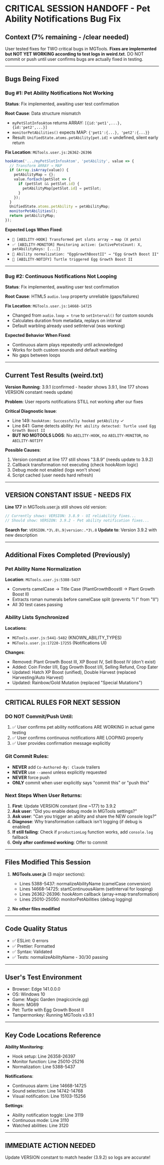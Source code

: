 # CRITICAL SESSION HANDOFF - Pet Ability Notifications Bug Fix

## Context (7% remaining - /clear needed)

User tested fixes for TWO critical bugs in MGTools. **Fixes are implemented but NOT YET WORKING according to test logs in weird.txt**. DO NOT commit or push until user confirms bugs are actually fixed in testing.

---

## Bugs Being Fixed

### Bug #1: Pet Ability Notifications Not Working
**Status**: Fix implemented, awaiting user test confirmation

**Root Cause**: Data structure mismatch
- `myPetSlotInfosAtom` returns ARRAY: `[{id:'pet1',...}, {id:'pet2',...}]`
- `monitorPetAbilities()` expects MAP: `{'pet1':{...}, 'pet2':{...}}`
- Result: `UnifiedState.atoms.petAbility[pet.id]` = undefined, silent early return

**Fix Location**: `MGTools.user.js:26362-26396`
```javascript
hookAtom('.../myPetSlotInfosAtom', 'petAbility', value => {
  // Transform ARRAY → MAP
  if (Array.isArray(value)) {
    petAbilityMap = {};
    value.forEach(petSlot => {
      if (petSlot && petSlot.id) {
        petAbilityMap[petSlot.id] = petSlot;
      }
    });
  }
  UnifiedState.atoms.petAbility = petAbilityMap;
  monitorPetAbilities();
  return petAbilityMap;
});
```

**Expected Logs When Fixed**:
- `🐾 [ABILITY-HOOK] Transformed pet slots array → map (X pets)`
- `✅ [ABILITY-MONITOR] Monitoring active: {activePetsCount: X, petAbilityKeys: [...]}`
- `🔄 Ability normalization: "EggGrowthBoostII" → "Egg Growth Boost II"`
- `🎯 [ABILITY-NOTIFY] Turtle triggered Egg Growth Boost II`

---

### Bug #2: Continuous Notifications Not Looping
**Status**: Fix implemented, awaiting user test confirmation

**Root Cause**: HTML5 `audio.loop` property unreliable (gaps/failures)

**Fix Location**: `MGTools.user.js:14668-14725`
- Changed from `audio.loop = true` to `setInterval()` for custom sounds
- Calculates duration from metadata, replays on interval
- Default warbling already used setInterval (was working)

**Expected Behavior When Fixed**:
- Continuous alarm plays repeatedly until acknowledged
- Works for both custom sounds and default warbling
- No gaps between loops

---

## Current Test Results (weird.txt)

**Version Running**: 3.9.1 (confirmed - header shows 3.9.1, line 177 shows VERSION constant needs update)

**Problem**: User reports notifications STILL not working after our fixes

**Critical Diagnostic Issue**:
- Line 149: `hookAtom: Successfully hooked petAbility` ✓
- Line 841: Game detects ability: `Pet ability detected: Turtle used Egg Growth Boost II`
- **BUT NO MGTOOLS LOGS**: No `ABILITY-HOOK`, no `ABILITY-MONITOR`, no `ABILITY-NOTIFY`

**Possible Causes**:
1. Version constant at line 177 still shows "3.8.9" (needs update to 3.9.2)
2. Callback transformation not executing (check hookAtom logic)
3. Debug mode not enabled (logs won't show)
4. Script cached (user needs hard refresh)

---

## VERSION CONSTANT ISSUE - NEEDS FIX

**Line 177** in MGTools.user.js still shows old version:
```javascript
// Currently shows: VERSION: 3.8.9 - UI reliability fixes...
// Should show: VERSION: 3.9.2 - Pet ability notification fixes...
```

**Search for**: `VERSION.*3\.8\.9|version:.*3\.8`
**Update to**: Version 3.9.2 with new description

---

## Additional Fixes Completed (Previously)

### Pet Ability Name Normalization
**Location**: `MGTools.user.js:5388-5437`
- Converts camelCase → Title Case (PlantGrowthBoostII → Plant Growth Boost II)
- Extracts roman numerals before camelCase split (prevents "I I" from "II")
- All 30 test cases passing

### Ability Lists Synchronized
**Locations**:
- `MGTools.user.js:5441-5482` (KNOWN_ABILITY_TYPES)
- `MGTools.user.js:17220-17255` (Notifications UI)

**Changes**:
- Removed: Plant Growth Boost III, XP Boost IV, Sell Boost IV (don't exist)
- Added: Coin Finder I/II, Egg Growth Boost I/II, Selling Refund, Crop Eater
- Updated: Hatch XP Boost (unified), Double Harvest (replaced Harvesting/Auto Harvest)
- Updated: Rainbow/Gold Mutation (replaced "Special Mutations")

---

## CRITICAL RULES FOR NEXT SESSION

### DO NOT Commit/Push Until:
1. ✅ User confirms pet ability notifications ARE WORKING in actual game testing
2. ✅ User confirms continuous notifications ARE LOOPING properly
3. ✅ User provides confirmation message explicitly

### Git Commit Rules:
- **NEVER** add `Co-Authored-By: Claude` trailers
- **NEVER** use `--amend` unless explicitly requested
- **NEVER** force push
- **ONLY** commit when user explicitly says "commit this" or "push this"

### Next Steps When User Returns:
1. **First**: Update VERSION constant (line ~177) to 3.9.2
2. **Ask user**: "Did you enable debug mode in MGTools settings?"
3. **Ask user**: "Can you trigger an ability and share the NEW console logs?"
4. **Diagnose**: Why transformation callback isn't logging (if debug is enabled)
5. **If still failing**: Check if `productionLog` function works, add `console.log` fallback
6. **Only after confirmed working**: Offer to commit

---

## Files Modified This Session

1. **MGTools.user.js** (3 major sections):
   - Lines 5388-5437: normalizeAbilityName (camelCase conversion)
   - Lines 14668-14725: startContinuousAlarm (setInterval for looping)
   - Lines 26362-26396: hookAtom callback (array→map transformation)
   - Lines 25010-25050: monitorPetAbilities (debug logging)

2. **No other files modified**

---

## Code Quality Status
- ✅ ESLint: 0 errors
- ✅ Prettier: Formatted
- ✅ Syntax: Validated
- ✅ Tests: normalizeAbilityName - 30/30 passing

---

## User's Test Environment
- Browser: Edge 141.0.0.0
- OS: Windows 10
- Game: Magic Garden (magiccircle.gg)
- Room: MG69
- Pet: Turtle with Egg Growth Boost II
- Tampermonkey: Running MGTools v3.9.1

---

## Key Code Locations Reference

**Ability Monitoring**:
- Hook setup: Line 26358-26397
- Monitor function: Line 25010-25216
- Normalization: Line 5388-5437

**Notifications**:
- Continuous alarm: Line 14668-14725
- Sound selection: Line 14742-14768
- Visual notification: Line 15103-15256

**Settings**:
- Ability notification toggle: Line 3119
- Continuous mode: Line 3110
- Watched abilities: Line 3120

---

## IMMEDIATE ACTION NEEDED
Update VERSION constant to match header (3.9.2) so logs are accurate!